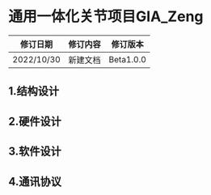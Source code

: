 # 通用一体化关节项目GIA_Zeng

| 修订日期   | 修订内容 | 修订版本  |
| ---------- | -------- | --------- |
| 2022/10/30 | 新建文档 | Beta1.0.0 |

## 1.结构设计



## 2.硬件设计



## 3.软件设计



## 4.通讯协议


